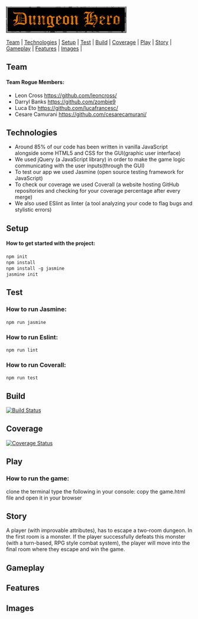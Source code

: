 ![Alt text](/static/images/dh-logo.png?raw=true "Screenshot")

[Team](#team) | [Technologies](#technologies) | [Setup](#setup) | [Test](#test) | [Build](#build) | [Coverage](#coverage) | [Play](#play) | [Story](#story) | [Gameplay](#gameplay) | [Features](#features) | [Images](#images) |


## Team
#### Team Rogue Members:

* Leon Cross        <a href="https://github.com/leoncross/">https://github.com/leoncross/</a>
* Darryl Banks      <a href="https://github.com/zombie9">https://github.com/zombie9</a>
* Luca Eto          <a href="https://github.com/lucafrancesc/">https://github.com/lucafrancesc/</a>
* Cesare Camurani   <a href="https://github.com/cesarecamurani/">https://github.com/cesarecamurani/</a>

## Technologies

* Around 85% of our code has been written in vanilla JavaScript alongside some HTML5 and CSS for the GUI(graphic user interface)
* We used jQuery (a JavaScript library) in order to make the game logic communicating with the user inputs(through the GUI)
* To test our app we used Jasmine (open source testing framework for JavaScript)
* To check our coverage we used Coverall (a website hosting GitHub repositories and checking for your coverage percentage after every merge)
* We also used ESlint as linter (a tool analyzing your code to flag bugs and stylistic errors)

## Setup
#### How to get started with the project:
```
npm init
npm install
npm install -g jasmine
jasmine init
```

## Test
### How to run Jasmine:
```
npm run jasmine
```

### How to run Eslint:
```
npm run lint
```

### How to run Coverall:
```
npm run test
```

## Build

[![Build Status](https://travis-ci.com/leoncross/team-rogue.svg?branch=master)](https://travis-ci.com/leoncross/team-rogue)

## Coverage

[![Coverage Status](https://coveralls.io/repos/github/leoncross/team-rogue/badge.svg?branch=master)](https://coveralls.io/github/leoncross/team-rogue?branch=master)

## Play
### How to run the game:

clone the terminal
type the following in your console:
copy the game.html file and open it in your browser

## Story

A player (with improvable attributes), has to escape a two-room dungeon.
In the first room is a monster. If the player successfully defeats this monster (with a turn-based, RPG style combat system), the player will move into the final room where they escape and win the game.

## Gameplay

## Features

## Images

